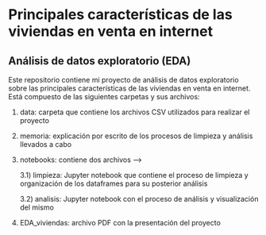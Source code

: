 # Principales características de las viviendas en venta en internet
## Análisis de datos exploratorio (EDA)

Este repositorio contiene mi proyecto de análisis de datos exploratorio sobre las principales características de las viviendas en venta en internet. Está compuesto de las siguientes carpetas y sus archivos:

1. data: carpeta que contiene los archivos CSV utilizados para realizar el proyecto
2. memoria: explicación por escrito de los procesos de limpieza y análisis llevados a cabo
3. notebooks: contiene dos archivos -->

   3.1) limpieza: Jupyter notebook que contiene el proceso de limpieza y organización de los dataframes para su posterior análisis

   3.2) analisis: Jupyter notebook con el proceso de análisis y visualización del mismo
4. EDA_viviendas: archivo PDF con la presentación del proyecto
